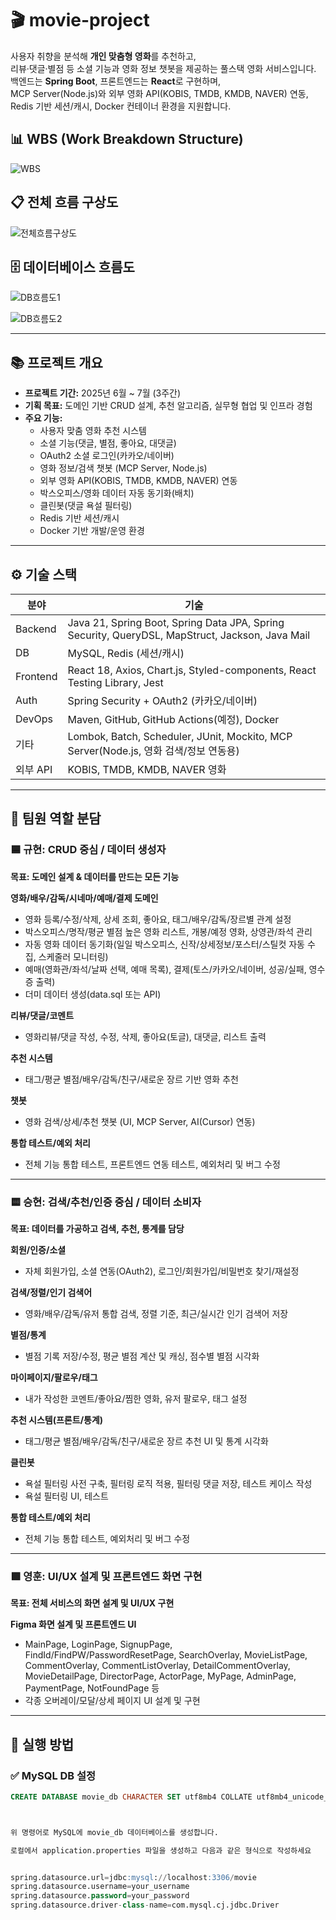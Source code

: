 # 🎬 movie-project

사용자 취향을 분석해 **개인 맞춤형 영화**를 추천하고,  
리뷰·댓글·별점 등 소셜 기능과 영화 정보 챗봇을 제공하는 풀스택 영화 서비스입니다.  
백엔드는 **Spring Boot**, 프론트엔드는 **React**로 구현하며,  
MCP Server(Node.js)와 외부 영화 API(KOBIS, TMDB, KMDB, NAVER) 연동,  
Redis 기반 세션/캐시, Docker 컨테이너 환경을 지원합니다.

## 📊 WBS (Work Breakdown Structure)

![WBS](./images/wbs%20readme.png)

## 📋 전체 흐름 구상도

![전체흐름구상도](./images/전체흐름%20구상도drawio.png)

## 🗄️ 데이터베이스 흐름도

![DB흐름도1](./images/db흐름1.png)

![DB흐름도2](./images/db흐름2.png)

---

## 📚 프로젝트 개요

- **프로젝트 기간:** 2025년 6월 ~ 7월 (3주간)
- **기획 목표:** 도메인 기반 CRUD 설계, 추천 알고리즘, 실무형 협업 및 인프라 경험
- **주요 기능:** 
  - 사용자 맞춤 영화 추천 시스템
  - 소셜 기능(댓글, 별점, 좋아요, 대댓글)
  - OAuth2 소셜 로그인(카카오/네이버)
  - 영화 정보/검색 챗봇 (MCP Server, Node.js)
  - 외부 영화 API(KOBIS, TMDB, KMDB, NAVER) 연동
  - 박스오피스/영화 데이터 자동 동기화(배치)
  - 클린봇(댓글 욕설 필터링)
  - Redis 기반 세션/캐시
  - Docker 기반 개발/운영 환경

---

## ⚙️ 기술 스택

| 분야      | 기술                                                                                  |
|-----------|--------------------------------------------------------------------------------------|
| Backend   | Java 21, Spring Boot, Spring Data JPA, Spring Security, QueryDSL, MapStruct, Jackson, Java Mail |
| DB        | MySQL, Redis (세션/캐시)                                                             |
| Frontend  | React 18, Axios, Chart.js, Styled-components, React Testing Library, Jest            |
| Auth      | Spring Security + OAuth2 (카카오/네이버)                                             |
| DevOps    | Maven, GitHub, GitHub Actions(예정), Docker                                          |
| 기타      | Lombok, Batch, Scheduler, JUnit, Mockito, MCP Server(Node.js, 영화 검색/정보 연동용) |
| 외부 API  | KOBIS, TMDB, KMDB, NAVER 영화                                                        |

---

## 👥 팀원 역할 분담

### 🟦 규현: CRUD 중심 / 데이터 생성자
**목표: 도메인 설계 & 데이터를 만드는 모든 기능**

**영화/배우/감독/시네마/예매/결제 도메인**
- 영화 등록/수정/삭제, 상세 조회, 좋아요, 태그/배우/감독/장르별 관계 설정
- 박스오피스/명작/평균 별점 높은 영화 리스트, 개봉/예정 영화, 상영관/좌석 관리
- 자동 영화 데이터 동기화(일일 박스오피스, 신작/상세정보/포스터/스틸컷 자동 수집, 스케줄러 모니터링)
- 예매(영화관/좌석/날짜 선택, 예매 목록), 결제(토스/카카오/네이버, 성공/실패, 영수증 출력)
- 더미 데이터 생성(data.sql 또는 API)

**리뷰/댓글/코멘트**
- 영화리뷰/댓글 작성, 수정, 삭제, 좋아요(토글), 대댓글, 리스트 출력

**추천 시스템**
- 태그/평균 별점/배우/감독/친구/새로운 장르 기반 영화 추천

**챗봇**
- 영화 검색/상세/추천 챗봇 (UI, MCP Server, AI(Cursor) 연동)

**통합 테스트/예외 처리**
- 전체 기능 통합 테스트, 프론트엔드 연동 테스트, 예외처리 및 버그 수정

---

### 🟨 승현: 검색/추천/인증 중심 / 데이터 소비자
**목표: 데이터를 가공하고 검색, 추천, 통계를 담당**

**회원/인증/소셜**
- 자체 회원가입, 소셜 연동(OAuth2), 로그인/회원가입/비밀번호 찾기/재설정

**검색/정렬/인기 검색어**
- 영화/배우/감독/유저 통합 검색, 정렬 기준, 최근/실시간 인기 검색어 저장

**별점/통계**
- 별점 기록 저장/수정, 평균 별점 계산 및 캐싱, 점수별 별점 시각화

**마이페이지/팔로우/태그**
- 내가 작성한 코멘트/좋아요/찜한 영화, 유저 팔로우, 태그 설정

**추천 시스템(프론트/통계)**
- 태그/평균 별점/배우/감독/친구/새로운 장르 추천 UI 및 통계 시각화

**클린봇**
- 욕설 필터링 사전 구축, 필터링 로직 적용, 필터링 댓글 저장, 테스트 케이스 작성
- 욕설 필터링 UI, 테스트

**통합 테스트/예외 처리**
- 전체 기능 통합 테스트, 예외처리 및 버그 수정

---

### 🟩 영훈: UI/UX 설계 및 프론트엔드 화면 구현
**목표: 전체 서비스의 화면 설계 및 UI/UX 구현**

**Figma 화면 설계 및 프론트엔드 UI**
- MainPage, LoginPage, SignupPage, FindId/FindPW/PasswordResetPage, SearchOverlay, MovieListPage, CommentOverlay, CommentListOverlay, DetailCommentOverlay, MovieDetailPage, DirectorPage, ActorPage, MyPage, AdminPage, PaymentPage, NotFoundPage 등  
- 각종 오버레이/모달/상세 페이지 UI 설계 및 구현


---

## 🚀 실행 방법

### ✅ MySQL DB 설정

```sql
CREATE DATABASE movie_db CHARACTER SET utf8mb4 COLLATE utf8mb4_unicode_ci;



위 명령어로 MySQL에 movie_db 데이터베이스를 생성합니다.

로컬에서 application.properties 파일을 생성하고 다음과 같은 형식으로 작성하세요


spring.datasource.url=jdbc:mysql://localhost:3306/movie
spring.datasource.username=your_username
spring.datasource.password=your_password
spring.datasource.driver-class-name=com.mysql.cj.jdbc.Driver

